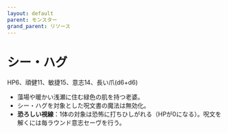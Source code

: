```yaml
---
layout: default
parent: モンスター
grand_parent: リソース
---
```


# シー・ハグ

HP6、頑健11、敏捷15、意志14、長い爪(d6+d6)

- 藻場や暖かい浅瀬に住む緑色の肌を持つ老婆。
- シー・ハグを対象とした呪文書の魔法は無効化。
- **恐ろしい視線**：1体の対象は恐怖に打ちひしがれる（HPが0になる）。呪文を解くには毎ラウンド意志セーヴを行う。
